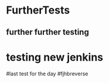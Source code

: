 # FurtherTests
## further further testing 


# testing new jenkins
#last test for the day
#fjhbreverse
